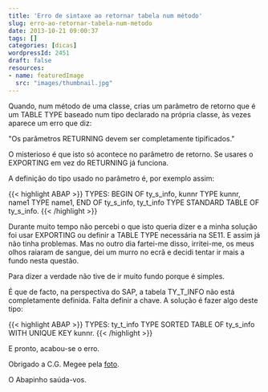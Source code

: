 ```yaml
---
title: 'Erro de sintaxe ao retornar tabela num método'
slug: erro-ao-retornar-tabela-num-metodo
date: 2013-10-21 09:00:37
tags: []
categories: [dicas]
wordpressId: 2451
draft: false
resources:
- name: featuredImage
  src: "images/thumbnail.jpg"
---
```

Quando, num método de uma classe, crias um parâmetro de retorno que é um TABLE TYPE baseado num tipo declarado na própria classe, às vezes aparece um erro que diz:

"Os parâmetros RETURNING devem ser completamente tipificados."

<!--more-->

O misterioso é que isto só acontece no parâmetro de retorno. Se usares o EXPORTING em vez do RETURNING já funciona.

A definição do tipo usado no parâmetro é, por exemplo assim:


{{< highlight ABAP >}}
 TYPES: BEGIN OF ty_s_info,
           kunnr TYPE kunnr,
           name1 TYPE name1,
         END OF ty_s_info,
         ty_t_info TYPE STANDARD TABLE OF ty_s_info.
{{< /highlight >}}

Durante muito tempo não percebi o que isto queria dizer e a minha solução foi usar EXPORTING ou definir a TABLE TYPE necessária na SE11. E assim já não tinha problemas. Mas no outro dia fartei-me disso, irritei-me, os meus olhos raiaram de sangue, dei um murro no ecrã e decidi tentar ir mais a fundo nesta questão.

Para dizer a verdade não tive de ir muito fundo porque é simples.

É que de facto, na perspectiva do SAP, a tabela TY_T_INFO não está completamente definida. Falta definir a chave. A solução é fazer algo deste tipo:


{{< highlight ABAP >}}
TYPES: ty_t_info TYPE SORTED TABLE OF ty_s_info WITH UNIQUE KEY kunnr.
{{< /highlight >}}

E pronto, acabou-se o erro.

Obrigado a C.G. Megee pela [foto][1].

O Abapinho saúda-vos.

   [1]: http://www.flickr.com/photos/88441986@N06/8075257531/in/photostream/
